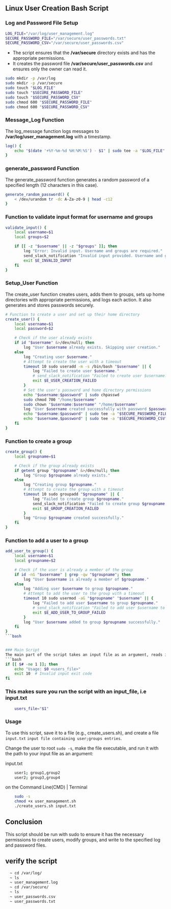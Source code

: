 ## Linux User Creation Bash Script

### Log and Password File Setup
```bash
LOG_FILE="/var/log/user_management.log"
SECURE_PASSWORD_FILE="/var/secure/user_passwords.txt"
SECURE_PASSWORD_CSV="/var/secure/user_passwords.csv"
```

* The script ensures that the **/var/secure** directory exists and has the appropriate permissions.
* It creates the password file **/var/secure/user_passwords.csv** and ensures only the owner can read it.
```bash
sudo mkdir -p /var/log
sudo mkdir -p /var/secure
sudo touch "$LOG_FILE"
sudo touch "$SECURE_PASSWORD_FILE"
sudo touch "$SECURE_PASSWORD_CSV"
sudo chmod 600 "$SECURE_PASSWORD_FILE"
sudo chmod 600 "$SECURE_PASSWORD_CSV"

```

### Message_Log Function
The log_message function logs messages to **/var/log/user_management.log** with a timestamp.
```bash
log() {
    echo "$(date '+%Y-%m-%d %H:%M:%S') - $1" | sudo tee -a "$LOG_FILE" > /dev/null
}
```

### generate_password Function
The generate_password function generates a random password of a specified length (12 characters in this case).
```bash
generate_random_password() {
    < /dev/urandom tr -dc A-Za-z0-9 | head -c12
}
```


### Function to validate input format for username and groups
```bash
validate_input() {
    local username=$1
    local groups=$2

    if [[ -z "$username" || -z "$groups" ]]; then
        log "Error: Invalid input. Username and groups are required."
        send_slack_notification "Invalid input provided. Username and groups are required."
        exit $E_INVALID_INPUT
    fi
}
```

### Setup_User Function
The create_user function creates users, adds them to groups, sets up home directories with appropriate permissions, and logs each action. It also generates and stores passwords securely.
```bash
# Function to create a user and set up their home directory
create_user() {
    local username=$1
    local password=$2

    # Check if the user already exists
    if id "$username" &>/dev/null; then
        log "User $username already exists. Skipping user creation."
    else
        log "Creating user $username."
        # Attempt to create the user with a timeout
        timeout 10 sudo useradd -m -s /bin/bash "$username" || {
            log "Failed to create user $username."
            # send_slack_notification "Failed to create user $username."
            exit $E_USER_CREATION_FAILED
        }
        # Set the user's password and home directory permissions
        echo "$username:$password" | sudo chpasswd
        sudo chmod 700 "/home/$username"
        sudo chown "$username:$username" "/home/$username"
        log "User $username created successfully with password $password."
        echo "$username:$password" | sudo tee -a "$SECURE_PASSWORD_FILE" > /dev/null
        echo "$username,$password" | sudo tee -a "$SECURE_PASSWORD_CSV" > /dev/null
    fi
}
```

### Function to create a group
```bash
create_group() {
    local groupname=$1

    # Check if the group already exists
    if getent group "$groupname" &>/dev/null; then
        log "Group $groupname already exists."
    else
        log "Creating group $groupname."
        # Attempt to create the group with a timeout
        timeout 10 sudo groupadd "$groupname" || {
            log "Failed to create group $groupname."
            send_slack_notification "Failed to create group $groupname."
            exit $E_GROUP_CREATION_FAILED
        }
        log "Group $groupname created successfully."
    fi
}
```

### Function to add a user to a group
```bash
add_user_to_group() {
    local username=$1
    local groupname=$2

    # Check if the user is already a member of the group
    if id -nG "$username" | grep -qw "$groupname"; then
        log "User $username is already a member of $groupname."
    else
        log "Adding user $username to group $groupname."
        # Attempt to add the user to the group with a timeout
        timeout 10 sudo usermod -aG "$groupname" "$username" || {
            log "Failed to add user $username to group $groupname."
            # send_slack_notification "Failed to add user $username to group $groupname."
            exit $E_ADD_USER_TO_GROUP_FAILED
        }
        log "User $username added to group $groupname successfully."
    fi
}
```bash


### Main Script
The main part of the script takes an input file as an argument, reads it line by line, and processes each line to create users and groups, set up home directories, and log actions.
```bash
if [[ $# -ne 1 ]]; then
    echo "Usage: $0 <users_file>"
    exit 10  # Invalid input exit code
fi
```
### This makes sure you run the script with an input_file, i.e input.txt
```bash
    users_file="$1"
```

### Usage
To use this script, save it to a file (e.g., create_users.sh), and create a file `input.txt` `input file containing user;groups entries`.

Change the user to root `sudo -s`, make the file executable, and run it with the path to your input file as an argument:

input.txt
```bash
    user1; group1,group2
    user2; group3,group4
```

on the Command Line(CMD) | Terminal
```bash
    sudo -s
    chmod +x user_management.sh
    ./create_users.sh input.txt
```

## Conclusion

This script should be run with sudo to ensure it has the necessary permissions to create users, modify groups, and write to the specified log and password files.


## verify the script
```bash
  ~ cd /var/log/
  ~ ls
  ~ user_management.log
  ~ cd /var/secure/
  ~ ls
  ~ user_passwords.csv
  ~ user_passwords.txt

```
